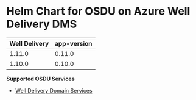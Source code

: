 # Helm Chart for OSDU on Azure Well Delivery DMS 

| Well Delivery     | app-version  |
| ----------------- | ----------   |
| 1.11.0             | 0.11.0        |
| 1.10.0             | 0.10.0        |



__Supported OSDU Services__

- [Well Delivery Domain Services](https://community.opengroup.org/osdu/platform/domain-data-mgmt-services/well-delivery/well-delivery)
